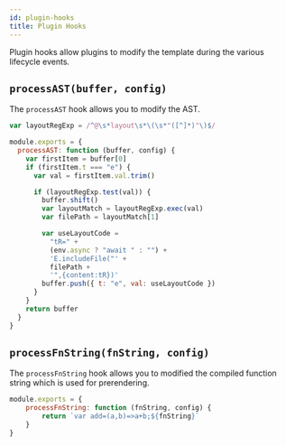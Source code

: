 ```yaml
---
id: plugin-hooks
title: Plugin Hooks
---
```


Plugin hooks allow plugins to modify the template during the various lifecycle events.

## `processAST(buffer, config)`

The `processAST` hook allows you to modify the AST.

```js
var layoutRegExp = /^@\s*layout\s*\(\s*"([^]*)"\)$/

module.exports = {
  processAST: function (buffer, config) {
    var firstItem = buffer[0]
    if (firstItem.t === "e") {
      var val = firstItem.val.trim()

      if (layoutRegExp.test(val)) {
        buffer.shift()
        var layoutMatch = layoutRegExp.exec(val)
        var filePath = layoutMatch[1]

        var useLayoutCode =
          "tR=" +
          (env.async ? "await " : "") +
          'E.includeFile("' +
          filePath +
          '",{content:tR})'
        buffer.push({ t: "e", val: useLayoutCode })
      }
    }
    return buffer
  }
}
```

## `processFnString(fnString, config)`

The `processFnString` hook allows you to modified the compiled function string which is used for prerendering.

```js
module.exports = {
    processFnString: function (fnString, config) {
        return `var add=(a,b)=>a+b;${fnString}`
    }
}
```